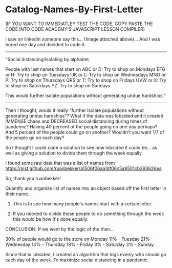 # Catalog-Names-By-First-Letter
(IF YOU WANT TO IMMEDIATLEY TEST THE CODE, COPY PASTE THE CODE INTO CODE ACADEMY'S JAVASCRIPT LESSON COMPILER)



I saw on linkedIn someone say this... (Image attached above)... And I was bored one day and decided to code it.

-----------------------------

"Social distancing/isolating by alphabet. 

People with last names that start on
ABC or D:  Try to shop on Mondays
EFG or H:  Try to shop on Tuesdays
IJK or L:  Try to shop on Wednesdays
MNO or P: Try to shop on Thursdays
QRS or T: Try to shop on Fridays
UVW or X: Try to shop on Saturdays
YZ: Try to shop on Sundays

This would further isolate populations without generating undue hardships."

-----------------------------


Then I thought, would it really "further isolate populations without generating undue hardships"?  What if the data was lobsided and it created IMMENSE chaos and DECREASED social distancing during times of pandemic?  Having 40 percent of the people going on one day perhaps?  And 5 percent of the people could go on another?  Wouldn't you want 1/7 of the people go on each day?

So I thought I could code a solution to see how lobsided it could be... as well as giving a solution to divide them through the week equally.



I found some raw data that was a list of names from https://gist.github.com/ruanbekker/a1506f06aa1df06c5a9501cb393626ea

So, thank you ruanbekker!


Quantify and organize list of names into an object based off the first letter in their name.

1.  This is to see how many people's names start with a certain letter.

2.  If you needed to divide these people to do something through the week this would be how it's done equally.


CONCLUSION:  If we went by the logic of the then...

30% of people would go to the store on Monday
11% - Tuesday
21% - Wednesday
14% - Thursday
18% - Friday
3% - Saturday
3% - Sunday

Since that is lobsided, I created an algorithm that logs evenly who should go each day of the week.  To maximize social distancing in a pandemic.



